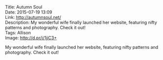 Title: Autumn Soul  
Date: 2015-07-19 13:09  
Link: http://autumnsoul.net/  
Description: My wonderful wife finally launched her website, featuring nifty patterns and photography. Check it out!  
Tags: Allison  
Image: http://d.pr/i/1jiC3+  

My wonderful wife finally launched her website, featuring nifty patterns and photography. Check it out!